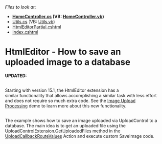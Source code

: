 <!-- default file list -->
*Files to look at*:

* **[HomeController.cs](./CS/SaveImageToDB/Controllers/HomeController.cs) (VB: [HomeController.vb](./VB/SaveImageToDB/Controllers/HomeController.vb))**
* [Utils.cs](./CS/SaveImageToDB/Models/Utils.cs) (VB: [Utils.vb](./VB/SaveImageToDB/Models/Utils.vb))
* [HtmlEditorPartial.cshtml](./CS/SaveImageToDB/Views/Home/HtmlEditorPartial.cshtml)
* [Index.cshtml](./CS/SaveImageToDB/Views/Home/Index.cshtml)
<!-- default file list end -->
# HtmlEditor - How to save an uploaded image to a database


<p><strong>UPDATED:</strong></p>
<p><br>Starting with version 15.1, the HtmlEditor extension has a similar functionality that allows accomplishing a similar task with less effort and does not require so much extra code. See the <a href="http://demos.devexpress.com/MVCxHTMLEditorDemos/Dialogs/UploadProcessing">Image Upload Processing</a> demo to learn more about this new functionality.</p>
<p><br>The example shows how to save an image uploaded via UploadControl to a database. The main idea is to get an uploaded file using the <a href="http://documentation.devexpress.com/#AspNet/DevExpressWebMvcUploadControlExtension_GetUploadedFilestopic"><u>UploadControlExtension.GetUploadedFiles</u></a> method in the <a href="http://documentation.devexpress.com/#AspNet/DevExpressWebMvcMVCxHtmlEditorImageUploadSettings_UploadCallbackRouteValuestopic"><u>UploadCallbackRouteValues</u></a> Action and execute custom SaveImage code.</p>

<br/>


